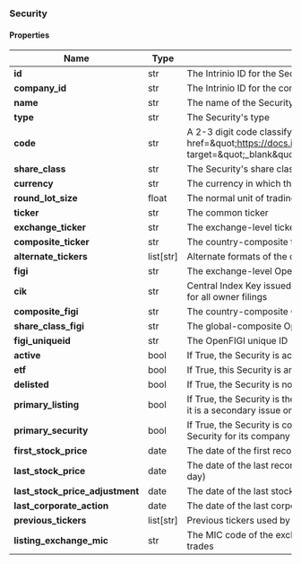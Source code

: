 

[//]: # (CLASS:Security)

[//]: # (KIND:object)

### Security

#### Properties

[//]: # (START_DEFINITION)

Name | Type | Description
------------ | ------------- | -------------
**id** | str | The Intrinio ID for the Security &nbsp;
**company_id** | str | The Intrinio ID for the company for which the Security is issued &nbsp;
**name** | str | The name of the Security &nbsp;
**type** | str | The Security&#39;s type &nbsp;
**code** | str | A 2-3 digit code classifying the Security (&lt;a href&#x3D;\&quot;https://docs.intrinio.com/documentation/security_codes\&quot; target&#x3D;\&quot;_blank\&quot;&gt;reference&lt;/a&gt;) &nbsp;
**share_class** | str | The Security&#39;s share class (if applicable) &nbsp;
**currency** | str | The currency in which the Security is traded on the exchange &nbsp;
**round_lot_size** | float | The normal unit of trading &nbsp;
**ticker** | str | The common ticker &nbsp;
**exchange_ticker** | str | The exchange-level ticker &nbsp;
**composite_ticker** | str | The country-composite ticker &nbsp;
**alternate_tickers** | list[str] | Alternate formats of the common ticker &nbsp;
**figi** | str | The exchange-level OpenFIGI identifier &nbsp;
**cik** | str | Central Index Key issued by the SEC, which is the unique identifier for all owner filings &nbsp;
**composite_figi** | str | The country-composite OpenFIGI identifier &nbsp;
**share_class_figi** | str | The global-composite OpenFIGI identifier &nbsp;
**figi_uniqueid** | str | The OpenFIGI unique ID &nbsp;
**active** | bool | If True, the Security is active and has been recently traded &nbsp;
**etf** | bool | If True, this Security is an ETF &nbsp;
**delisted** | bool | If True, the Security is no longer traded on the exchange &nbsp;
**primary_listing** | bool | If True, the Security is the primary issue for the company, otherwise it is a secondary issue on a secondary stock exchange &nbsp;
**primary_security** | bool | If True, the Security is considered by Intrinio to be the primary Security for its company &nbsp;
**first_stock_price** | date | The date of the first recorded stock price &nbsp;
**last_stock_price** | date | The date of the last recorded stock price (or the most recent trading day) &nbsp;
**last_stock_price_adjustment** | date | The date of the last stock price adjustment (dividend, split, etc) &nbsp;
**last_corporate_action** | date | The date of the last corporate action &nbsp;
**previous_tickers** | list[str] | Previous tickers used by this security &nbsp;
**listing_exchange_mic** | str | The MIC code of the exchange on which this security primarily trades &nbsp;

[//]: # (END_DEFINITION)



